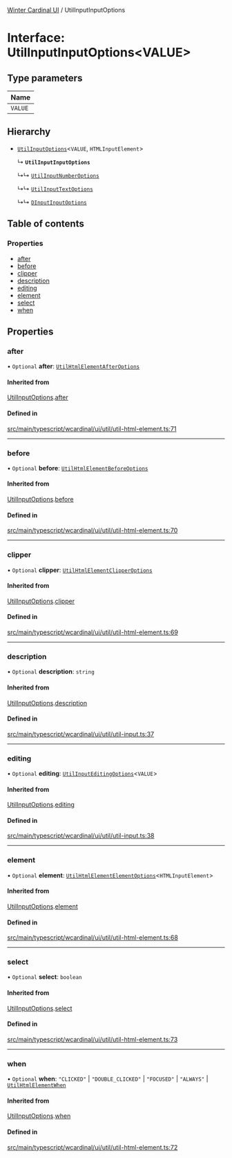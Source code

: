 [Winter Cardinal UI](../README.md) / UtilInputInputOptions

# Interface: UtilInputInputOptions<VALUE\>

## Type parameters

| Name |
| :------ |
| `VALUE` |

## Hierarchy

- [`UtilInputOptions`](UtilInputOptions.md)<`VALUE`, `HTMLInputElement`\>

  ↳ **`UtilInputInputOptions`**

  ↳↳ [`UtilInputNumberOptions`](UtilInputNumberOptions.md)

  ↳↳ [`UtilInputTextOptions`](UtilInputTextOptions.md)

  ↳↳ [`DInputInputOptions`](DInputInputOptions.md)

## Table of contents

### Properties

- [after](UtilInputInputOptions.md#after)
- [before](UtilInputInputOptions.md#before)
- [clipper](UtilInputInputOptions.md#clipper)
- [description](UtilInputInputOptions.md#description)
- [editing](UtilInputInputOptions.md#editing)
- [element](UtilInputInputOptions.md#element)
- [select](UtilInputInputOptions.md#select)
- [when](UtilInputInputOptions.md#when)

## Properties

### after

• `Optional` **after**: [`UtilHtmlElementAfterOptions`](UtilHtmlElementAfterOptions.md)

#### Inherited from

[UtilInputOptions](UtilInputOptions.md).[after](UtilInputOptions.md#after)

#### Defined in

[src/main/typescript/wcardinal/ui/util/util-html-element.ts:71](https://github.com/winter-cardinal/winter-cardinal-ui/blob/v0.154.0/src/main/typescript/wcardinal/ui/util/util-html-element.ts#L71)

___

### before

• `Optional` **before**: [`UtilHtmlElementBeforeOptions`](UtilHtmlElementBeforeOptions.md)

#### Inherited from

[UtilInputOptions](UtilInputOptions.md).[before](UtilInputOptions.md#before)

#### Defined in

[src/main/typescript/wcardinal/ui/util/util-html-element.ts:70](https://github.com/winter-cardinal/winter-cardinal-ui/blob/v0.154.0/src/main/typescript/wcardinal/ui/util/util-html-element.ts#L70)

___

### clipper

• `Optional` **clipper**: [`UtilHtmlElementClipperOptions`](UtilHtmlElementClipperOptions.md)

#### Inherited from

[UtilInputOptions](UtilInputOptions.md).[clipper](UtilInputOptions.md#clipper)

#### Defined in

[src/main/typescript/wcardinal/ui/util/util-html-element.ts:69](https://github.com/winter-cardinal/winter-cardinal-ui/blob/v0.154.0/src/main/typescript/wcardinal/ui/util/util-html-element.ts#L69)

___

### description

• `Optional` **description**: `string`

#### Inherited from

[UtilInputOptions](UtilInputOptions.md).[description](UtilInputOptions.md#description)

#### Defined in

[src/main/typescript/wcardinal/ui/util/util-input.ts:37](https://github.com/winter-cardinal/winter-cardinal-ui/blob/v0.154.0/src/main/typescript/wcardinal/ui/util/util-input.ts#L37)

___

### editing

• `Optional` **editing**: [`UtilInputEditingOptions`](UtilInputEditingOptions.md)<`VALUE`\>

#### Inherited from

[UtilInputOptions](UtilInputOptions.md).[editing](UtilInputOptions.md#editing)

#### Defined in

[src/main/typescript/wcardinal/ui/util/util-input.ts:38](https://github.com/winter-cardinal/winter-cardinal-ui/blob/v0.154.0/src/main/typescript/wcardinal/ui/util/util-input.ts#L38)

___

### element

• `Optional` **element**: [`UtilHtmlElementElementOptions`](UtilHtmlElementElementOptions.md)<`HTMLInputElement`\>

#### Inherited from

[UtilInputOptions](UtilInputOptions.md).[element](UtilInputOptions.md#element)

#### Defined in

[src/main/typescript/wcardinal/ui/util/util-html-element.ts:68](https://github.com/winter-cardinal/winter-cardinal-ui/blob/v0.154.0/src/main/typescript/wcardinal/ui/util/util-html-element.ts#L68)

___

### select

• `Optional` **select**: `boolean`

#### Inherited from

[UtilInputOptions](UtilInputOptions.md).[select](UtilInputOptions.md#select)

#### Defined in

[src/main/typescript/wcardinal/ui/util/util-html-element.ts:73](https://github.com/winter-cardinal/winter-cardinal-ui/blob/v0.154.0/src/main/typescript/wcardinal/ui/util/util-html-element.ts#L73)

___

### when

• `Optional` **when**: ``"CLICKED"`` \| ``"DOUBLE_CLICKED"`` \| ``"FOCUSED"`` \| ``"ALWAYS"`` \| [`UtilHtmlElementWhen`](../README.md#utilhtmlelementwhen)

#### Inherited from

[UtilInputOptions](UtilInputOptions.md).[when](UtilInputOptions.md#when)

#### Defined in

[src/main/typescript/wcardinal/ui/util/util-html-element.ts:72](https://github.com/winter-cardinal/winter-cardinal-ui/blob/v0.154.0/src/main/typescript/wcardinal/ui/util/util-html-element.ts#L72)
